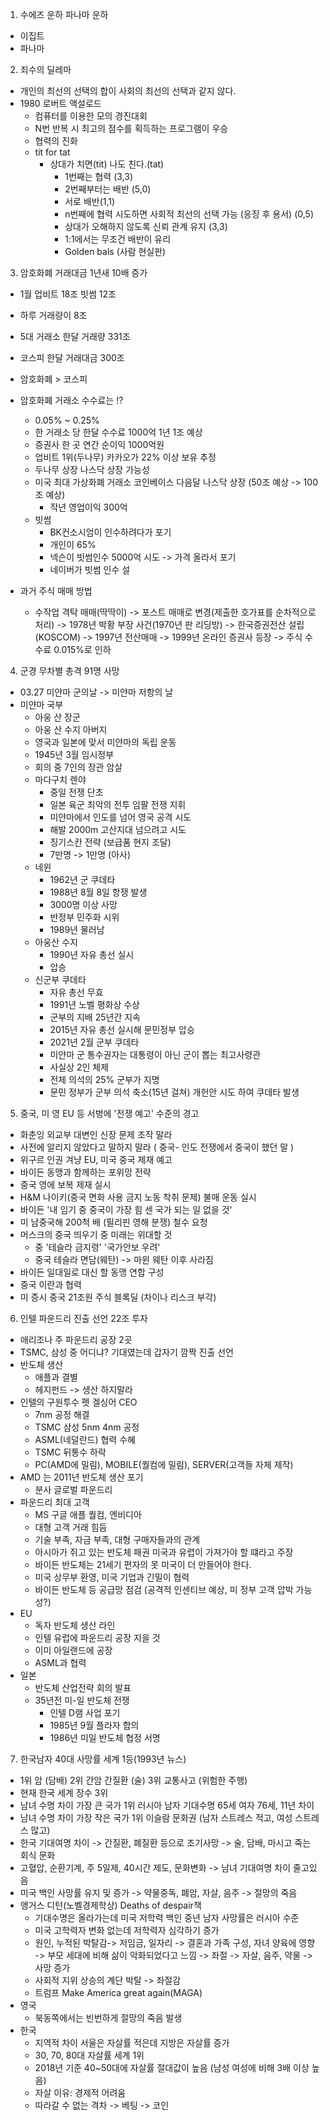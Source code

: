 1. 수에즈 운하 파나마 운하
- 이집트
- 파나마

2. 죄수의 딜레마
- 개인의 최선의 선택의 합이 사회의 최선의 선택과 같지 않다.
- 1980 로버트 액설로드
    - 컴퓨터를 이용한 모의 경진대회
    - N번 반복 시 최고의 점수를 획득하는 프로그램이 우승
    - 협력의 진화
    - tit for tat
        - 상대가 치면(tit) 나도 친다.(tat)
            - 1번째는 협력 (3,3)
            - 2번째부터는 배반 (5,0)
            - 서로 배반(1,1)
            - n번째에 협력 시도하면 사회적 최선의 선택 가능 (응징 후 용서) (0,5)
            - 상대가 오해하지 않도록 신뢰 관계 유지 (3,3)
            - 1:1에서는 무조건 배반이 유리
            - Golden bals (사람 현실판)


3. 암호화폐 거래대금 1년새 10배 증가
- 1월 업비트 18조 빗썸 12조
- 하루 거래량이 8조
- 5대 거래소 한달 거래량 331조 
- 코스피 한달 거래대금 300조
- 암호화폐 > 코스피
- 암호화폐 거래소 수수료는 !?
    - 0.05% ~ 0.25%
    - 한 거래소 당 한달 수수료 1000억 1년 1조 예상
    - 증권사 한 곳 연간 순이익 1000억원
    - 업비트 1위(두나무) 카카오가 22% 이상 보유 추정
    - 두나무 상장 나스닥 상장 가능성
    - 미국 최대 가상화폐 거래소 코인베이스 다음달 나스닥 상장 (50조 예상 -> 100조 예상)
        - 작년 영업이익 300억
    - 빗썸
        - BK컨소시엄이 인수하려다가 포기 
        - 개인이 65% 
        - 넥슨이 빗썸인수 5000억 시도 -> 가격 올라서 포기
        - 네이버가 빗썸 인수 설

- 과거 주식 매매 방법
    - 수작업 격탁 매매(딱딱이) -> 포스트 매매로 변경(제출한 호가표를 순차적으로 처리) -> 1978년 박황 부장 사건(1970년 판 리딩방) -> 한국증권전산 설립(KOSCOM) -> 1997년 전산매매 -> 1999년 온라인 증권사 등장 -> 주식 수수료 0.015%로 인하


4. 군경 무차별 총격 91명 사망
- 03.27 미얀마 군의날 -> 미얀마 저항의 날
- 미얀마 국부
    - 아웅 산 장군
    - 아웅 산 수지 아버지
    - 영국과 일본에 맞서 미얀마의 독립 운동
    - 1945년 3월 임시정부
    - 회의 중 7인의 장관 암살
    - 마다구치 렌야
        - 중일 전쟁 단초
        - 일본 육군 최악의 전투 임팔 전쟁 지휘
        - 미얀마에서 인도를 넘어 영국 공격 시도
        - 해발 2000m 고산지대 넘으려고 시도 
        - 징기스칸 전략 (보급품 현지 조달)
        - 7만명 -> 1만명 (아사)
    - 네윈
        - 1962년 군 쿠데타 
        - 1988년 8월 8일 항쟁 발생
        - 3000명 이상 사망
        - 반정부 민주화 시위
        - 1989년 물러남
    - 아웅산 수지
        - 1990년 자유 총선 실시
        - 압승
    - 신군부 쿠데타
        - 자유 총선 무효
        - 1991년 노벨 평화상 수상
        - 군부의 지배 25년간 지속
        - 2015년 자유 총선 실시해 문민정부 압승
        - 2021년 2월 군부 쿠데타
        - 미얀마 군 통수권자는 대통령이 아닌 군이 뽑는 최고사령관
        - 사실상 2인 체제
        - 전체 의석의 25% 군부가 지명
        - 문민 정부가 군부 의석 축소(15년 걸쳐) 개헌안 시도 하여 쿠데타 발생
5. 중국, 미 영 EU 등 서벙에  '전쟁 예고' 수준의 경고
- 화춘잉 외교부 대변인 신장 문제 조작 말라
- 사전에 알리지 않았다고 말하지 말라 ( 중국- 인도 전쟁에서 중국이 했던 말 )
- 위구르 인권 겨냥 EU, 미국 중국 제재 예고
- 바이든 동맹과 함께하는 포위망 전략
- 중국 영에 보복 제재 실시
- H&M 나이키(중국 면화 사용 금지 노동 착취 문제) 불매 운동 실시 
- 바이든 '내 임기 중 중국이 가장 힘 센 국가 되는 일 없을 것'
- 미 남중국해 200척 배 (필리핀 영해 분쟁) 철수 요청
- 머스크의 중국 띄우기 중 미래는 위대할 것
    - 중 '테슬라 금지령' '국가안보 우려'
    - 중국 테슬라 면담(웨탄) -> 마윈 웨탄 이후 사라짐
- 바이든 일대일로 대신 할 동맹 연합 구성
- 중국 이란과 협력
- 미 증시 중국 21조원 주식 블록딜 (차이나 리스크 부각)

6. 인텔 파운드리 진출 선언 22조 투자
- 애리조나 주 파운드리 공장 2곳
- TSMC, 삼성 중 어디냐? 기대였는데 갑자기 깜짝 진출 선언
- 반도체 생산
    - 애플과 결별
    - 헤지펀드 -> 생산 하지말라
- 인텔의 구원투수 펫 겔싱어 CEO
    - 7nm 공정 해결
    - TSMC 삼성 5nm 4nm 공정
    - ASML(네덜란드) 협력 수혜
    - TSMC 뒤통수 하락
    - PC(AMD에 밀림), MOBILE(퀄컴에 밀림), SERVER(고객들 자체 제작)
- AMD 는 2011년 반도체 생산 포기
    - 분사 글로벌 파운드리
- 파운드리 최대 고객
    - MS 구글 애플 퀄컴, 엔비디아
    - 대형 고객 거래 힘듬
    - 기술 부족, 자금 부족, 대형 구매자들과의 관계
    - 아시아가 쥐고 있는 반도체 패권 미국과 유렵이 가져가야 할 떄라고 주장
    - 바이든 반도체는 21세기 편자의 못 미국이 더 만들어야 한다.
    - 미국 상무부 환영, 미국 기업과 긴밀이 협력
    - 바이든 반도체 등 공급망 점검 (공격적 인센티브 예상, 미 정부 고객 압박 가능성?)
- EU
    - 독자 반도체 생산 라인
    - 인텔 유럽에 파운드리 공장 지을 것
    - 이미 아일랜드에 공장
    - ASML과 협력
- 일본
    - 반도체 산업전략 회의 발표
    - 35년전 미-일 반도체 전쟁
        - 인텔 D램 사업 포기
        - 1985년 9월 플라자 합의
        - 1986년 미일 반도체 협정 서명

7. 한국남자 40대 사망률 세계 1등(1993년 뉴스)
- 1위 암 (담배) 2위 간암 간질환 (술) 3위 교통사고 (위험한 주행)
- 현재 한국 세계 장수 3위
- 남녀 수명 차이 가장 큰 국가 1위 러시아 남자 기대수명 65세 여자 76세, 11년 차이
- 남녀 수명 차이 가장 작은 국가 1위 이슬람 문화권 (남자 스트레스 적고, 여성 스트레스 많고)
- 한국 기대여명 차이 -> 간질환, 폐질환 등으로 조기사망 -> 술, 담배, 마시고 죽는 회식 문화
- 고혈압, 순환기계, 주 5일제, 40시간 제도, 문화변화 -> 남녀 기대여명 차이 줄고있음
- 미국 백인 사망률 유지 및 증가 -> 약물중독, 폐암, 자살, 음주 -> 절망의 죽음
- 앵거스 디턴(노벨경제학상) Deaths of despair책
    - 기대수명은 올라가는데 미국 저학력 백인 중년 남자 사망률은 러시아 수준
    - 미국 고학력자 변화 없는데 저학력자 심각하기 증가
    - 원인, 누적된 박탈감-> 저임금, 일자리 -> 결혼과 가족 구성, 자녀 양육에 영향 -> 부모 세대에 비해 삶이 악화되었다고 느낌 -> 좌절 -> 자살, 음주, 약물 -> 사망 증가
    - 사회적 지위 상승의 계단 박탈 -> 좌절감
    - 트럼프 Make America great again(MAGA)
- 영국
    - 북동쪽에서는 빈번하게 절망의 죽음 발생
- 한국
    - 지역적 차이 서울은 자살률 적은데 지방은 자살률 증가
    - 30, 70, 80대 자살률 세계 1위
    - 2018년 기준 40~50대에 자살률 절대값이 높음 (남성 여성에 비해 3배 이상 높음)
    - 자살 이유: 경제적 어려움
    - 따라갈 수 없는 격차 -> 베팅 -> 코인

